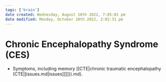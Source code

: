 ```yaml
---
tags: ['brain']
date created: Wednesday, August 10th 2022, 7:05:01 pm
date modified: Monday, October 10th 2022, 2:02:31 pm
---
```


# Chronic Encephalopathy Syndrome (CES)
- Symptoms, including memory [[CTE|chronic traumatic encephalopathy (CTE|[issues.md|issues]]]])).md).



